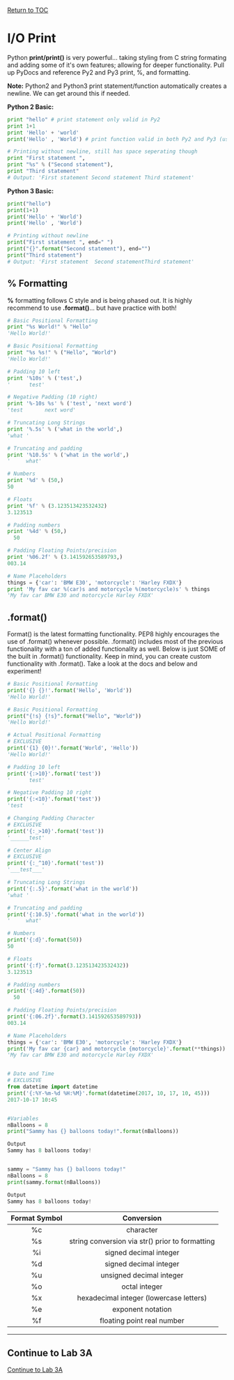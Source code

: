 <a href="https://github.com/CyberTrainingUSAF/07-Python-Programming/blob/master/00-Table-of-Contents.md" rel="Return to TOC"> Return to TOC </a>

# I/O Print

Python **print/print\(\)** is very powerful... taking styling from C string formating and adding some of it's own features; allowing for deeper functionality. Pull up PyDocs and reference Py2 and Py3 print, %, and formatting.

**Note:** Python2 and Python3 print statement/function automatically creates a newline. We can get around this if needed.

**Python 2 Basic:**

```python
print "hello" # print statement only valid in Py2
print 1+1
print 'Hello' + 'world'
print('Hello' , 'World') # print function valid in both Py2 and Py3 (use this)

# Printing without newline, still has space seperating though
print "First statement ",
print "%s" % ("Second statement"),
print "Third statement"
# Output: 'First statement Second statement Third statement'
```

**Python 3 Basic:**

```python
print("hello")
print(1+1)
print('Hello' + 'World')
print('Hello' , 'World')

# Printing without newline
print("First statement ", end=" ")
print("{}".format("Second statement"), end="")
print("Third statement")
# Output: 'First statement  Second statementThird statement'
```

## % Formatting

**%** formatting follows C style and is being phased out. It is highly recommend to use **.format\(\)**… but have practice with both!

```python
​# Basic Positional Formatting
print "%s World!" % "Hello"
'Hello World!'

# Basic Positional Formatting
print "%s %s!" % ("Hello", "World")
'Hello World!'

# Padding 10 left
print '%10s' % ('test',)
'      test'

# Negative Padding (10 right)
print '%-10s %s' % ('test', 'next word')
'test       next word'

# Truncating Long Strings
print '%.5s' % ('what in the world',)
'what '

# Truncating and padding
print '%10.5s' % ('what in the world',)
'     what'

# Numbers
print '%d' % (50,)
50

# Floats
print '%f' % (3.123513423532432)
3.123513

# Padding numbers
print '%4d' % (50,)
  50

# Padding Floating Points/precision
print '%06.2f' % (3.141592653589793,)
003.14

# Name Placeholders
things = {'car': 'BMW E30', 'motorcycle': 'Harley FXDX'}
print 'My fav car %(car)s and motorcycle %(motorcycle)s' % things
'My fav car BMW E30 and motorcycle Harley FXDX'
```

## .format\(\)

Format\(\) is the latest formatting functionality. PEP8 highly encourages the use of .format\(\) whenever possible. .format\(\) includes most of the previous functionality with a ton of added functionality as well. Below is just SOME of the built in .format\(\) functionality. Keep in mind, you can create custom functionality with .format\(\). Take a look at the docs and below and experiment!

```python
​# Basic Positional Formatting
print('{} {}!'.format('Hello', 'World'))
'Hello World!'

# Basic Positional Formatting
print("{!s} {!s}".format("Hello", "World"))
'Hello World!'

# Actual Positional Formatting
# EXCLUSIVE
print('{1} {0}!'.format('World', 'Hello'))
'Hello World!'

# Padding 10 left
print('{:>10}'.format('test'))
'      test'

# Negative Padding 10 right
print('{:<10}'.format('test'))
'test      '

# Changing Padding Character
# EXCLUSIVE
print('{:_>10}'.format('test'))
'______test'

# Center Align
# EXCLUSIVE
print('{:_^10}'.format('test'))
'___test___'

# Truncating Long Strings
print('{:.5}'.format('what in the world'))
'what '

# Truncating and padding
print('{:10.5}'.format('what in the world'))
'     what'

# Numbers
print('{:d}'.format(50))
50

# Floats
print('{:f}'.format(3.123513423532432))
3.123513

# Padding numbers
print('{:4d}'.format(50))
  50

# Padding Floating Points/precision
print('{:06.2f}'.format(3.141592653589793))
003.14

# Name Placeholders
things = {'car': 'BMW E30', 'motorcycle': 'Harley FXDX'}
print('My fav car {car} and motorcycle {motorcycle}'.format(**things))
'My fav car BMW E30 and motorcycle Harley FXDX'


# Date and Time
# EXCLUSIVE
from datetime import datetime
print('{:%Y-%m-%d %H:%M}'.format(datetime(2017, 10, 17, 10, 45)))
2017-10-17 10:45


#Variables
nBalloons = 8
print("Sammy has {} balloons today!".format(nBalloons))

Output
Sammy has 8 balloons today!


sammy = "Sammy has {} balloons today!"
nBalloons = 8
print(sammy.format(nBalloons))

Output
Sammy has 8 balloons today!
```

| Format Symbol | Conversion |
| :---: | :---: |
| %c | character |
| %s | string conversion via str\(\) prior to formatting |
| %i | signed decimal integer |
| %d | signed decimal integer |
| %u | unsigned decimal integer |
| %o | octal integer |
| %x | hexadecimal integer \(lowercase letters\) |
| %e | exponent notation |
| %f | floating point real number |  

---
## Continue to Lab 3A  

<a href="https://github.com/CyberTrainingUSAF/07-Python-Programming/blob/master/03_Flow_Control/lab3a.md" rel="Continue to Lab 3A"> Continue to Lab 3A </a>

